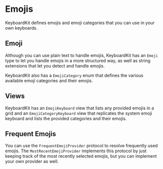 #  Emojis

KeyboardKit defines emojis and emoji categories that you can use in your own keyboards.


## Emoji

Although you can use plain text to handle emojis, KeyboardKit has an `Emoji` type to let you handle emojis in a more structured way, as well as string extensions that let you detect and handle emojis.

KeyboardKit also has a `EmojiCategory` enum that defines the various available emoji categories and their emojis.


## Views

KeyboardKit has an `EmojiKeyboard` view that lists any provided emojis in a grid and an `EmojiCategoryKeyboard` view that replicates the system emoji keyboard and lists the provided categories and their emojis.


## Frequent Emojis

You can use the `FrequentEmojiProvider` protocol to resolve frequently used emojis. The `MostRecentEmojiProvider` implements this protocol by just keeping track of the most recently selected emojis, but you can implement your own provider as well.
